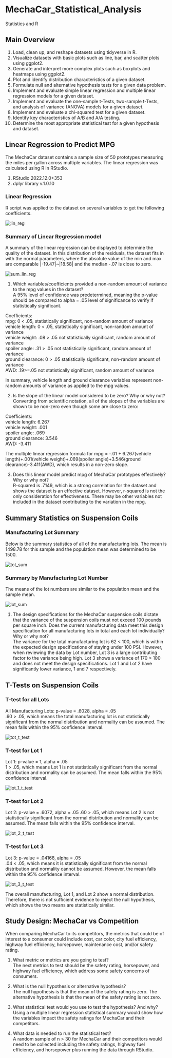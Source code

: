 # MechaCar_Statistical_Analysis
Statistics and R

## Main Overview 
1. Load, clean up, and reshape datasets using tidyverse in R.
2. Visualize datasets with basic plots such as line, bar, and scatter plots using ggplot2.
3. Generate and interpret more complex plots such as boxplots and heatmaps using ggplot2.
4. Plot and identify distribution characteristics of a given dataset.
5. Formulate null and alternative hypothesis tests for a given data problem.
6. Implement and evaluate simple linear regression and multiple linear regression models for a given dataset.
7. Implement and evaluate the one-sample t-Tests, two-sample t-Tests, and analysis of variance (ANOVA) models for a given dataset.
8. Implement and evaluate a chi-squared test for a given dataset.
9. Identify key characteristics of A/B and A/A testing.
10. Determine the most appropriate statistical test for a given hypothesis and dataset.

## Linear Regression to Predict MPG
The MechaCar dataset contains a sample size of 50 prototypes measuring the miles per gallon across multiple variables.  The linear regression was calculated using R in RStudio. 
1. RStudio 2022.12.0+353 
2. dplyr library v.1.0.10

### Linear Regression
R script was applied to the dataset on several variables to get the following coefficients.

![lin_reg](https://user-images.githubusercontent.com/74940620/215378155-7cbd64f1-848f-4c71-b9cd-ada026d2b696.png)

### Summary of Linear Regression model
A summary of the linear regression can be displayed to determine the quality of the dataset.  In this distribution of the residuals, the dataset fits in with the normal parameters, where the absolute value of the min and max are comparable |-19.47|~|18.58| and the median -.07 is close to zero.

![sum_lin_reg](https://user-images.githubusercontent.com/74940620/215378789-315d092b-f6a3-487a-9972-5ef48169ddd2.png)

1. Which variables/coefficients provided a non-random amount of variance to the mpg values in the dataset?       
A 95% level of confidence was predetermined, meaning the p-value should be compared to alpha = .05 level of significance to verify if statistically significant.

Coefficients:      
mpg: 0 < .05, statistically significant, non-random amount of variance     
vehicle length: 0 < .05, statistically significant, non-random amount of variance     
vehicle weight: .08 > .05 not statistically significant, random amount of variance     
spoiler angle: .31 > .05 not statistically significant, random amount of variance    
ground clearance: 0 > .05 statistically significant, non-random amount of variance    
AWD: .19>=.05 not statistically significant, random amount of variance

In summary, vehicle length and ground clearance variables represent non-random amounts of variance as applied to the mpg values.

2. Is the slope of the linear model considered to be zero? Why or why not?    
Converting from scientific notation, all of the slopes of the variables are shown to be non-zero even though some are close to zero:    

Coefficients:    
vehicle length: 6.267    
vehicle weight: .001   
spoiler angle: .069   
ground clearance: 3.546   
AWD: -3.411    

The multiple linear regression formula for mpg = -.01 + 6.267(vehicle length)+.001(vehicle weight)+.069(spoiler angle)+3.546(ground clearance)-3.411(AWD), which results in a non-zero slope.

3. Does this linear model predict mpg of MechaCar prototypes effectively? Why or why not?    
R-squared is .7149, which is a strong correlation for the dataset and shows the dataset is an effective dataset.  However, r-squared is not the only consideration for effectiveness.  There may be other variables not included in the dataset contributing to the variation in the mpg. 

## Summary Statistics on Suspension Coils
### Manufacturing Lot Summary
Below is the summary statistics of all of the manufacturing lots.  The mean is 1498.78 for this sample and the population mean was determined to be 1500.

![tot_sum](https://user-images.githubusercontent.com/74940620/215629732-2f68df4c-946a-4dcc-986f-429cc86a6ead.png)

### Summary by Manufacturing Lot Number
The means of the lot numbers are similar to the population mean and the sample mean.

![lot_sum](https://user-images.githubusercontent.com/74940620/215629810-a9fa5085-d125-43c2-be0a-0373a302e3f8.png)

1. The design specifications for the MechaCar suspension coils dictate that the variance of the suspension coils must not exceed 100 pounds per square inch. Does the current manufacturing data meet this design specification for all manufacturing lots in total and each lot individually? Why or why not?      
The variance for the total manufacturing lot is 62 < 100, which is within the expected design specifications of staying under 100 PSI.  However, when reviewing the data by Lot number, Lot 3 is a large contributing factor to the variance being high.  Lot 3 shows a variance of 170 > 100 and does not meet the design specifications.  Lot 1 and Lot 2 have significantly lower variance, 1 and 7 respectively.

## T-Tests on Suspension Coils
### T-test for all Lots
All Manufacturing Lots: p-value = .6028, alpha = .05   
.60 > .05, which means the total manufacturing lot is not statistically significant from the normal distribution and normality can be assumed.  The mean falls within the 95% confidence interval.

![tot_t_test](https://user-images.githubusercontent.com/74940620/215636684-a996640d-468f-4ab2-b49d-ad33becda1a1.png)

### T-test for Lot 1
Lot 1: p-value = 1, alpha = .05    
1 > .05, which means Lot 1 is not statistically significant from the normal distribution and normality can be assumed.  The mean falls within the 95% confidence interval.

![lot_1_t_test](https://user-images.githubusercontent.com/74940620/215636745-cc9626d8-2e74-4a4a-9783-75a9a118d670.png)

### T-test for Lot 2
Lot 2: p-value = .6072, alpha = .05 
.60 > .05, which means Lot 2 is not statistically significant from the normal distribution and normality can be assumed.  The mean falls within the 95% confidence interval.

![lot_2_t_test](https://user-images.githubusercontent.com/74940620/215636844-5d4dab55-e083-4bb4-91fc-fd5876dc70b9.png)

### T-test for Lot 3
Lot 3: p-value = .04168, alpha = .05   
.04 < .05, which means it is statistically significant from the normal distribution and normality cannot be assumed.  However, the mean falls within the 95% confidence interval.

![lot_3_t_test](https://user-images.githubusercontent.com/74940620/215636947-bf3b2d67-50e1-4e5a-ac25-52859a808a18.png)

The overall manufacturing, Lot 1, and Lot 2 show a normal distribution.  Therefore, there is not sufficient evidence to reject the null hypothesis, which shows the two means are statistically similar.

## Study Design: MechaCar vs Competition
When comparing MechaCar to its competitors, the metrics that could be of interest to a consumer could include cost, car color, city fuel efficiency, highway fuel efficiency, horsepower, maintenance cost, and/or safety rating.

1. What metric or metrics are you going to test?   
The next metrics to test should be the safety rating, horsepower, and highway fuel efficiency, which address some safety concerns of consumers. 

2. What is the null hypothesis or alternative hypothesis?    
The null hypothesis is that the mean of the safety rating is zero. The alternative hypothesis is that the mean of the safety rating is not zero.

3. What statistical test would you use to test the hypothesis? And why?     
Using a multiple linear regression statistical summary would show how the variables impact the safety ratings for MechaCar and their competitors.

4. What data is needed to run the statistical test?     
A random sample of n > 30 for MechaCar and their competitors would need to be collected including the safety ratings, highway fuel efficiency, and horsepower plus running the data through RStudio.
